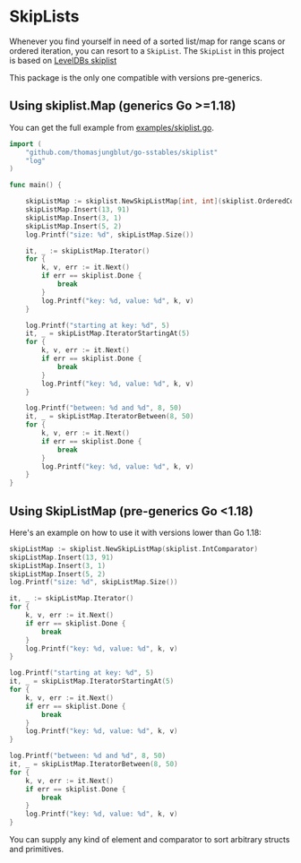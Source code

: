 # SkipLists

Whenever you find yourself in need of a sorted list/map for range scans or ordered iteration, you can resort to a `SkipList`. The `SkipList` in this project is based on [LevelDBs skiplist](https://github.com/google/leveldb/blob/master/db/skiplist.h)

This package is the only one compatible with versions pre-generics.

## Using skiplist.Map (generics Go >=1.18)

You can get the full example from [examples/skiplist.go](/_examples/skiplist.go).

```go
import (
	"github.com/thomasjungblut/go-sstables/skiplist"
	"log"
)

func main() {

	skipListMap := skiplist.NewSkipListMap[int, int](skiplist.OrderedComparator[int]{})
	skipListMap.Insert(13, 91)
	skipListMap.Insert(3, 1)
	skipListMap.Insert(5, 2)
	log.Printf("size: %d", skipListMap.Size())

	it, _ := skipListMap.Iterator()
	for {
		k, v, err := it.Next()
		if err == skiplist.Done {
			break
		}
		log.Printf("key: %d, value: %d", k, v)
	}

	log.Printf("starting at key: %d", 5)
	it, _ = skipListMap.IteratorStartingAt(5)
	for {
		k, v, err := it.Next()
		if err == skiplist.Done {
			break
		}
		log.Printf("key: %d, value: %d", k, v)
	}

	log.Printf("between: %d and %d", 8, 50)
	it, _ = skipListMap.IteratorBetween(8, 50)
	for {
		k, v, err := it.Next()
		if err == skiplist.Done {
			break
		}
		log.Printf("key: %d, value: %d", k, v)
	}
}
```

## Using SkipListMap (pre-generics Go <1.18)

Here's an example on how to use it with versions lower than Go 1.18:

```go
skipListMap := skiplist.NewSkipListMap(skiplist.IntComparator)
skipListMap.Insert(13, 91)
skipListMap.Insert(3, 1)
skipListMap.Insert(5, 2)
log.Printf("size: %d", skipListMap.Size())

it, _ := skipListMap.Iterator()
for {
    k, v, err := it.Next()
    if err == skiplist.Done {
        break
    }
    log.Printf("key: %d, value: %d", k, v)
}

log.Printf("starting at key: %d", 5)
it, _ = skipListMap.IteratorStartingAt(5)
for {
    k, v, err := it.Next()
    if err == skiplist.Done {
        break
    }
    log.Printf("key: %d, value: %d", k, v)
}

log.Printf("between: %d and %d", 8, 50)
it, _ = skipListMap.IteratorBetween(8, 50)
for {
    k, v, err := it.Next()
    if err == skiplist.Done {
        break
    }
    log.Printf("key: %d, value: %d", k, v)
}

```

You can supply any kind of element and comparator to sort arbitrary structs and primitives.

